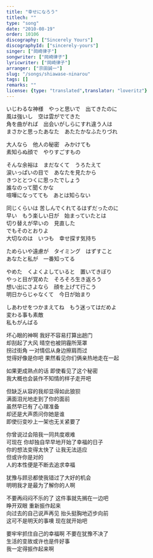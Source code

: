 ```yaml
---
title: "幸せになろう"
titlech: ""
type: "song"
date: "2010-08-19"
order: 10106
discography: ["Sincerely Yours"]
discographyId: ["sincerely-yours"]
singer: ["岡崎律子"]
songwriter: ["岡崎律子"]
lyricwriter: ["岡崎律子"]
arranger: ["京田誠一"]
slug: "/songs/shiawase-ninarou"
tags: []
remarks: ""
license: {type: "translated",translator: "loveritz"}
---
```


いじわるな神様　やっと思いで　出てきたのに   
風は強いし　空は雲がでてきた   
角を曲がれば　出会いがしらにすれ違う人は   
まさかと思ったあなた　あたたかなふたりづれ   
  
大人なら　他人の秘密　みかけても   
素知らぬ顔で　やりすごすもの   
  
そんな余裕は　まだなくて　うろたえて   
涙いっぱいの目で　あなたを見たから   
きつととつくに思ったでしょう   
誰なのって聞くかな   
喧嘩になってても　あとは知らない   
  
同じくらいは 苦しんでくれてるはずだったのに   
早い　もう楽しい日が　始まっていたとは   
切り替えが早いの　見直した　   
でもそのとおりよ   
大切なのは　いつも　幸せ探す気持ち   
  
ためらいや遠慮が　タイミング　はずすこと   
あなたと私が　一番知ってる   
  
やめた　くよくよしていると　置いてきぼり   
やっと目が覚めた　そろそろ生き返ろう   
想い出にさよなら　顔を上げて行こう   
明日からじゃなくて　今日が始まり   
  
しあわせをつかまえてね　もう迷ってはだめよ   
変わる事も素敵   
私もがんばる  

<!-- 翻译 -->

坏心眼的神啊 我好不容易打算出趟门   
却刮起了大风 晴空也被阴霾所笼罩   
拐过街角 一对情侣从身边擦肩而过   
觉得好像是你吧 果然看见你们俩亲热地走在一起   
  
如果更成熟点的话 即使看见了这个秘密   
我大概也会装作不知情的样子走开吧   
  
但缺乏从容的我却显得如此狼狈   
满面泪光地走到了你的面前   
虽然早已有了心理准备   
却还是大声质问你她是谁   
即使衍变吵上一架也无关紧要了   
  
你曾说过会陪我一同共度艰难   
可现在 你却独自早早地开始了幸福的日子   
你的想法变得太快了 让我无法适应   
但或许你是对的   
人的本性便是不断去追求幸福   
  
犹豫与顾忌都使我错过了大好的机会   
明明我才是最为了解你的人啊   
  
不要再闷闷不乐的了 这件事就先搁在一边吧   
睁开双眼 重新振作起来   
向过去的自己说声再见 抬头挺胸地迈步向前   
这可不是明天的事噢 现在就开始吧   
  
要牢牢抓住自己的幸福啊 不要在犹豫不决了   
生活的变故或许也是件好事   
我一定得振作起来啊
